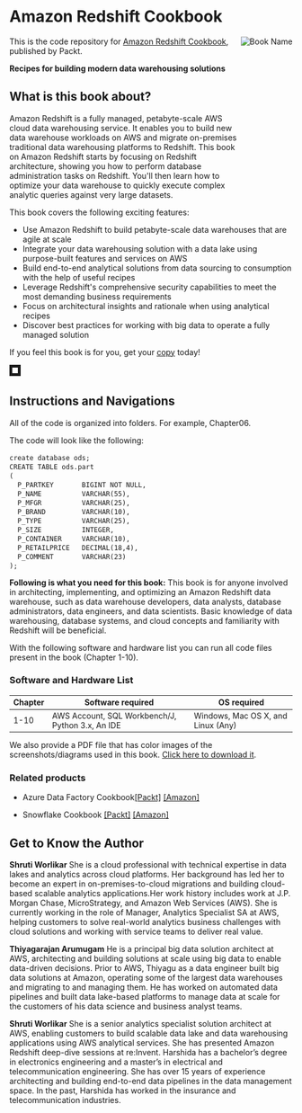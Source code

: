 # Amazon Redshift Cookbook

<a href="https://www.packtpub.com/in/data/amazon-redshift-cookbook"><img src="https://www.packtpub.com/media/catalog/product/cache/c2dd93b9130e9fabaf187d1326a880fc/9/7/9781800569683-original_161.jpeg" alt="Book Name" height="256px" align="right"></a>

This is the code repository for [Amazon Redshift Cookbook](https://www.packtpub.com/in/data/amazon-redshift-cookbook), published by Packt.

**Recipes for building modern data warehousing solutions**

## What is this book about?
Amazon Redshift is a fully managed, petabyte-scale AWS cloud data warehousing service. It enables you to build new data warehouse workloads on AWS and migrate on-premises traditional data warehousing platforms to Redshift.
This book on Amazon Redshift starts by focusing on Redshift architecture, showing you how to perform database administration tasks on Redshift. You'll then learn how to optimize your data warehouse to quickly execute complex analytic queries against very large datasets.

This book covers the following exciting features: 
* Use Amazon Redshift to build petabyte-scale data warehouses that are agile at scale
* Integrate your data warehousing solution with a data lake using purpose-built features and services on AWS
* Build end-to-end analytical solutions from data sourcing to consumption with the help of useful recipes
* Leverage Redshift's comprehensive security capabilities to meet the most demanding business requirements
* Focus on architectural insights and rationale when using analytical recipes
* Discover best practices for working with big data to operate a fully managed solution

If you feel this book is for you, get your [copy](https://www.amazon.in/Amazon-Redshift-Cookbook-warehousing-solutions-ebook/dp/B092ZYFXNX/ref=sr_1_2?dchild=1&keywords=amazon+redshift+cookbook&qid=1624618103&s=digital-text&sr=1-2) today!

<a href="https://www.packtpub.com/?utm_source=github&utm_medium=banner&utm_campaign=GitHubBanner"><img src="https://raw.githubusercontent.com/PacktPublishing/GitHub/master/GitHub.png" alt="https://www.packtpub.com/" border="5" /></a>

## Instructions and Navigations
All of the code is organized into folders. For example, Chapter06.

The code will look like the following:
```
create database ods;
CREATE TABLE ods.part 
(
  P_PARTKEY       BIGINT NOT NULL,
  P_NAME          VARCHAR(55),
  P_MFGR          VARCHAR(25),
  P_BRAND         VARCHAR(10),
  P_TYPE          VARCHAR(25),
  P_SIZE          INTEGER,
  P_CONTAINER     VARCHAR(10),
  P_RETAILPRICE   DECIMAL(18,4),
  P_COMMENT       VARCHAR(23)
); 

```
**Following is what you need for this book:**
This book is for anyone involved in architecting, implementing, and optimizing an Amazon Redshift data warehouse, such as data warehouse developers, data analysts, database administrators, data engineers, and data scientists. Basic knowledge of data warehousing, database systems, and cloud concepts and familiarity with Redshift will be beneficial.

With the following software and hardware list you can run all code files present in the book (Chapter 1-10).

### Software and Hardware List

| Chapter  | Software required                                                                                  | OS required                        |
| -------- | ---------------------------------------------------------------------------------------------------| -----------------------------------|
| 1-10     | AWS Account, SQL Workbench/J, Python 3.x, An IDE												                            | Windows, Mac OS X, and Linux (Any) |


We also provide a PDF file that has color images of the screenshots/diagrams used in this book. [Click here to download it]( https://static.packt-cdn.com/downloads/9781800569683_ColorImages.pdf).

### Related products <Other books you may enjoy>
* Azure Data Factory Cookbook[[Packt]](https://www.packtpub.com/product/azure-data-factory-cookbook/9781800565296) [[Amazon]](https://www.amazon.com/Azure-Data-Factory-Cookbook-integration/dp/1800565291)

* Snowflake Cookbook [[Packt]](https://www.packtpub.com/product/snowflake-cookbook/9781800560611) [[Amazon]](https://www.amazon.in/Snowflake-Cookbook-Techniques-warehousing-solutions/dp/1800560613)

## Get to Know the Author
**Shruti Worlikar**
She is a cloud professional with technical expertise in data lakes and analytics across cloud platforms. Her background has led her to become an expert in on-premises-to-cloud migrations and building cloud-based scalable analytics applications.Her work history includes work at J.P. Morgan Chase, MicroStrategy, and Amazon Web Services (AWS). She is currently working in the role of Manager, Analytics Specialist SA at AWS, helping customers to solve real-world analytics business challenges with cloud solutions and working with service teams to deliver real value.

**Thiyagarajan Arumugam**
He is a principal big data solution architect at AWS, architecting and building solutions at scale using big data to enable data-driven decisions. Prior to AWS, Thiyagu as a data engineer built big data solutions at Amazon, operating some of the largest data warehouses and migrating to and managing them. He has worked on automated data pipelines and built data lake-based platforms to manage data at scale for the customers of his data science and business analyst teams. 
  
**Shruti Worlikar**
She is a senior analytics specialist solution architect at AWS, enabling customers to build scalable data lake and data warehousing applications using AWS analytical services. She has presented Amazon Redshift deep-dive sessions at re:Invent. Harshida has a bachelor’s degree in electronics engineering and a master’s in electrical and telecommunication engineering. She has over 15 years of experience architecting and building end-to-end data pipelines in the data management space. In the past, Harshida has worked in the insurance and telecommunication industries.
